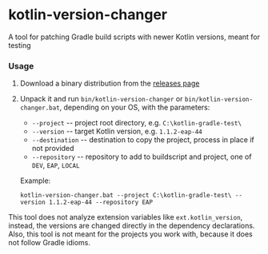 # kotlin-version-changer
A tool for patching Gradle build scripts with newer Kotlin versions, meant for testing

### Usage

1. Download a binary distribution from the [releases page](https://github.com/h0tk3y/kotlin-version-changer/releases)
2. Unpack it and run `bin/kotlin-version-changer` or `bin/kotlin-version-changer.bat`, depending on your OS, with the parameters:

    * `--project` -- project root directory, e.g. `C:\kotlin-gradle-test\`
    * `--version` -- target Kotlin version, e.g. `1.1.2-eap-44`
    * `--destination` -- destination to copy the project, process in place if not provided
    * `--repository` -- repository to add to buildscript and project, one of `DEV`, `EAP`, `LOCAL`
 
    Example:
    ```
    kotlin-version-changer.bat --project C:\kotlin-gradle-test\ --version 1.1.2-eap-44 --repository EAP
    ```
    
This tool does not analyze extension variables like `ext.kotlin_version`, instead, the versions are changed directly in the dependency declarations.
Also, this tool is not meant for the projects you work with, because it does not follow Gradle idioms.
